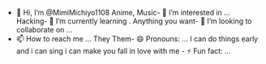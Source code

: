 - 👋 Hi, I’m @MimiMichiyo1108
Anime, Music- 👀 I’m interested in ...
Hacking- 🌱 I’m currently learning . Anything you want- 💞️ I’m looking to collaborate on ...
- 📫 How to reach me ...
They Them- 😄 Pronouns: ...
I can do things early and i can sing i can make you fall in love with me - ⚡ Fun fact: ...

<!---
MimiMichiyo1108/MimiMichiyo1108 is a ✨ special ✨ repository because its `README.md` (this file) appears on your GitHub profile.
You can click the Preview link to take a look at your changes.
--->

